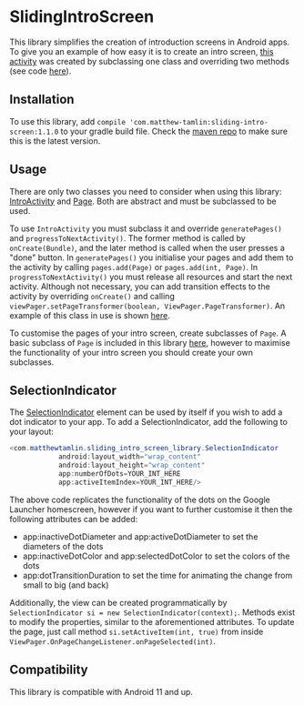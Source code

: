 # SlidingIntroScreen
This library simplifies the creation of introduction screens in Android apps. To give you an example of how easy it is to create an intro screen, [this activity](misc/example.gif) was created by subclassing one class and overriding two methods (see code [here](testapp/src/main/java/com/matthewtamlin/testapp/IntroTest.java)).


## Installation
To use this library, add `compile 'com.matthew-tamlin:sliding-intro-screen:1.1.0` to your gradle build file. Check the [maven repo](https://bintray.com/matthewtamlin/maven/SlidingIntroScreen/view) to make sure this is the latest version.


## Usage
There are only two classes you need to consider when using this library: [IntroActivity](library/src/main/java/com/matthewtamlin/sliding_intro_screen_library/IntroActivity.java) and [Page](library/src/main/java/com/matthewtamlin/sliding_intro_screen_library/Page.java). Both are abstract and must be subclassed to be used.

To use `IntroActivity` you must subclass it and override `generatePages()` and `progressToNextActivity()`. The former method is called by `onCreate(Bundle)`, and the later method is called when the user presses a "done" button. In `generatePages()` you initialise your pages and add them to the activity by calling `pages.add(Page)` or `pages.add(int, Page)`. In `progressToNextActivity()` you must release all resources and start the next activity. Although not necessary, you can add transition effects to the activity by overriding `onCreate()` and calling `viewPager.setPageTransformer(boolean, ViewPager.PageTransformer)`. An example of this class in use is shown [here](testapp/src/main/java/com/matthewtamlin/testapp/IntroTest.java). 

To customise the pages of your intro screen, create subclasses of `Page`. A basic subclass of `Page` is included in this library [here](library/src/main/java/com/matthewtamlin/sliding_intro_screen_library/ParallaxPage.java), however to maximise the functionality of your intro screen you should create your own subclasses. 


## SelectionIndicator
The [SelectionIndicator](library/src/main/java/com/matthewtamlin/sliding_intro_screen_library/SelectionIndicator.java) element can be used by itself if you wish to add a dot indicator to your app. To add a SelectionIndicator, add the following to your layout:

```java
<com.matthewtamlin.sliding_intro_screen_library.SelectionIndicator
            android:layout_width="wrap_content"
            android:layout_height="wrap_content"
            app:numberOfDots=YOUR_INT_HERE
            app:activeItemIndex=YOUR_INT_HERE/>
```

The above code replicates the functionality of the dots on the Google Launcher homescreen, however if you want to further customise it then the following attributes can be added:

- app:inactiveDotDiameter and app:activeDotDiameter to set the diameters of the dots
- app:inactiveDotColor and app:selectedDotColor to set the colors of the dots
- app:dotTransitionDuration to set the time for animating the change from small to big (and back) 

Additionally, the view can be created programmatically by `SelectionIndicator si = new SelectionIndicator(context);`. Methods exist to modify the properties, similar to the aforementioned attributes. To update the page, just call method `si.setActiveItem(int, true)` from inside `ViewPager.OnPageChangeListener.onPageSelected(int)`.


## Compatibility
This library is compatible with Android 11 and up.

